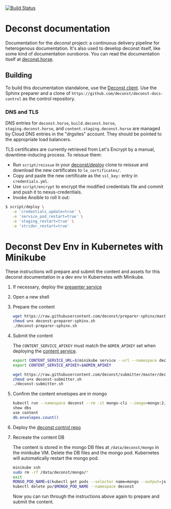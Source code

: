[![Build Status](https://build.deconst.horse/deconst/deconst-docs/badge?branch=master)](https://build.deconst.horse/deconst/deconst-docs/)

# Deconst documentation

Documentation for the *deconst* project: a continuous delivery pipeline for heterogenous documentation. It's also used to develop deconst itself, like some kind of documentation ouroboros. You can read the documentation itself at [deconst.horse](https://deconst.horse/).

## Building

To build this documentation standalone, use the [Deconst client](https://github.com/deconst/client). Use the Sphinx preparer and a clone of `https://github.com/deconst/deconst-docs-control` as the control repository.

### DNS and TLS

DNS entries for `deconst.horse`, `build.deconst.horse`, `staging.deconst.horse`, and `content.staging.deconst.horse` are managed by Cloud DNS entries in the "drgsites" account. They should be pointed to the appropriate load balancers.

TLS certificates are currently retrieved from Let's Encrypt by a manual, downtime-inducing process. To reissue them:

* Run `script/reissue` in your [deconst/deploy](https://github.com/deconst/deploy) clone to reissue and download the new certificates to `le_certificates/`.
* Copy and paste the new certificate as the `ssl_key:` entry in `credentials.yml`.
* Use `script/encrypt` to encrypt the modified credentials file and commit and push it to nexus-credentials.
* Invoke Ansible to roll it out:

```bash
$ script/deploy \
   -e 'credentials_update=true' \
   -e 'service_pod_restart=true' \
   -e 'staging_restart=true' \
   -e 'strider_restart=true'
```

# Deconst Dev Env in Kubernetes with Minikube

These instructions will prepare and submit the content and assets for this deconst documentation in a dev env in Kubernetes with Minikube.

1. If necessary, deploy the [presenter service](https://github.com/deconst/presenter#deconst-dev-env-in-kubernetes-with-minikube)

1. Open a new shell

1. Prepare the content

    ```bash
    wget https://raw.githubusercontent.com/deconst/preparer-sphinx/master/deconst-preparer-sphinx.sh
    chmod u+x deconst-preparer-sphinx.sh
    ./deconst-preparer-sphinx.sh
    ```

1. Submit the content

    The `CONTENT_SERVICE_APIKEY` must match the `ADMIN_APIKEY` set when deploying the [content service](https://github.com/deconst/content-service#deconst-dev-env-in-kubernetes-with-minikube).

    ```bash
    export CONTENT_SERVICE_URL=$(minikube service --url --namespace deconst content)
    export CONTENT_SERVICE_APIKEY=$ADMIN_APIKEY

    wget https://raw.githubusercontent.com/deconst/submitter/master/deconst-submitter.sh
    chmod u+x deconst-submitter.sh
    ./deconst-submitter.sh
    ```

1. Confirm the content envelopes are in mongo

    ```bash
    kubectl run --namespace deconst --rm -it mongo-cli --image=mongo:2.6 --restart=Never -- mongo mongo.deconst.svc.cluster.local
    show dbs
    use content
    db.envelopes.count()
    ```

1. Deploy the [deconst control repo](https://github.com/deconst/deconst-docs-control#deconst-dev-env-in-kubernetes-with-minikube)

1. Recreate the content DB

    The content is stored in the mongo DB files at `/data/deconst/mongo` in the minikube VM. Delete the DB files and the mongo pod. Kubernetes will automatically restart the mongo pod.

    ```bash
    minikube ssh
    sudo rm -rf /data/deconst/mongo/*
    exit
    MONGO_POD_NAME=$(kubectl get pods --selector name=mongo --output=jsonpath={.items..metadata.name} --namespace deconst)
    kubectl delete po/$MONGO_POD_NAME --namespace deconst
    ```

    Now you can run through the instructions above again to prepare and submit the content.
